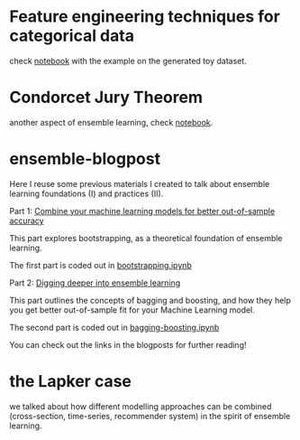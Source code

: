 # Feature engineering techniques for categorical data

check <a href=https://github.com/morkapronczay/rajk-ml-course/blob/main/6-ensemble-learning/create-toy-dataset.ipynb>notebook</a> with the example on the generated toy dataset.

# Condorcet Jury Theorem

another aspect of ensemble learning, check <a href=https://github.com/morkapronczay/rajk-ml-course/blob/main/6-ensemble-learning/Condorcet-Jury-Theorem.ipynb>notebook</a>.

# ensemble-blogpost
Here I reuse some previous materials I created to talk about ensemble learning foundations (I) and practices (II).

Part 1: <a href="https://medium.com/starschema-blog/combine-your-machine-learning-models-for-better-out-of-sample-accuracy-14f0f60ffe13">Combine your machine learning models for better out-of-sample accuracy</a>

This part explores bootstrapping, as a theoretical foundation of ensemble learning.

The first part is coded out in <a href=https://github.com/morkapronczay/ensemble-blogpost/blob/master/bootstrap.ipynb>bootstrapping.ipynb</a>

Part 2: <a href="https://medium.com/starschema-blog/digging-deeper-into-ensemble-learning-7d218be8cf00">Digging deeper into ensemble learning</a>

This part outlines the concepts of bagging and boosting, and how they help you get better out-of-sample fit for your Machine Learning model.

The second part is coded out in <a href=https://github.com/morkapronczay/ensemble-blogpost/blob/master/bagging-boosting.ipynb>bagging-boosting.ipynb</a>

You can check out the links in the blogposts for further reading!

# the Lapker case

we talked about how different modelling approaches can be combined (cross-section, time-series, recommender system) in the spirit of ensemble learning.
